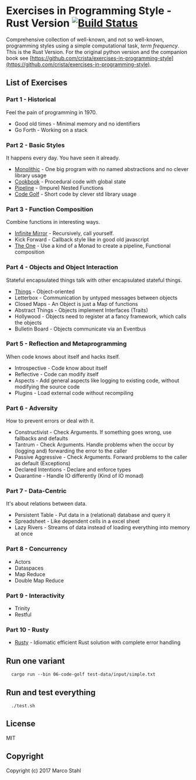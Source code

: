 # Exercises in Programming Style - Rust Version [![Build Status](https://travis-ci.org/shybyte/exercises-in-programming-style-rust.svg?branch=master)](https://travis-ci.org/shybyte/exercises-in-programming-style-rust)
 
Comprehensive collection of well-known, and not so well-known, programming styles using a simple computational task, *term frequency*.
This is the Rust Version. For the original python version and the companion book see
[https://github.com/crista/exercises-in-programming-style](https://github.com/crista/exercises-in-programming-style).

## List of Exercises

### Part 1 - Historical

Feel the pain of programming in 1970. 

* Good old times - Minimal memory and no identifiers
* Go Forth - Working on a stack

### Part 2 - Basic Styles

It happens every day. You have seen it already.

* [Monolithic](src/bin/03-monolith.md) - One big program with no named abstractions and no clever library usage
* [Cookbook](src/bin/04-cookbook.md) - Procedural code with global state
* [Pipeline](src/bin/05-pipeline.md) - (Impure) Nested Functions
* [Code Golf](src/bin/06-code-golf.md) - Short code by clever std library usage 

### Part 3 - Function Composition

Combine functions in interesting ways.

* [Infinite Mirror](src/bin/07-infinite-mirror.md) - Recursively, call yourself.
* Kick Forward - Callback style like in good old javascript
* [The One](src/bin/09-the-one.md) - Use a kind of a Monad to create a pipeline, Functional composition


### Part 4 - Objects and Object Interaction

Stateful encapsulated things talk with other encapsulated stateful things. 

* [Things](src/bin/10-things.md) - Object-oriented 
* Letterbox - Communication by untyped messages between objects
* Closed Maps - An Object is just a Map of functions
* Abstract Things - Objects implement Interfaces (Traits)
* Hollywood - Objects need to register at a fancy framework, which calls the objects
* Bulletin Board - Objects communicate via an Eventbus

### Part 5 - Reflection and Metaprogramming

When code knows about itself and hacks itself. 

* Introspective - Code know about itself
* Reflective - Code can modify itself
* Aspects - Add general aspects like logging to existing code, without modifying the source code
* Plugins - Load external code without recompiling 

### Part 6 - Adversity 

How to prevent errors or deal with it.

* Constructivist - Check Arguments. If something goes wrong, use fallbacks and defaults
* Tantrum - Check Arguments. Handle problems when the occur by (logging and) forwarding the error to the caller
* Passive Aggressive - Check Arguments. Forward problems to the caller as default (Exceptions)
* Declared Intentions - Declare and enforce types
* Quarantine - Handle IO differently (Kind of IO monad)

### Part 7 - Data-Centric

It's about relations between data.

* Persistent Table - Put data in a (relational) database and query it
* Spreadsheet - Like dependent cells in a excel sheet
* Lazy Rivers - Streams of data instead of loading everything into memory at once

### Part 8 - Concurrency

* Actors
* Dataspaces
* Map Reduce
* Double Map Reduce

### Part 9 - Interactivity

* Trinity
* Restful

### Part 10 - Rusty

* [Rusty](src/bin/42-rusty.md) - Idiomatic efficient Rust solution with complete error handling




## Run one variant

```
  cargo run --bin 06-code-golf test-data/input/simple.txt
```


## Run and test everything


```
  ./test.sh
```


## License

MIT

## Copyright

Copyright (c) 2017 Marco Stahl
